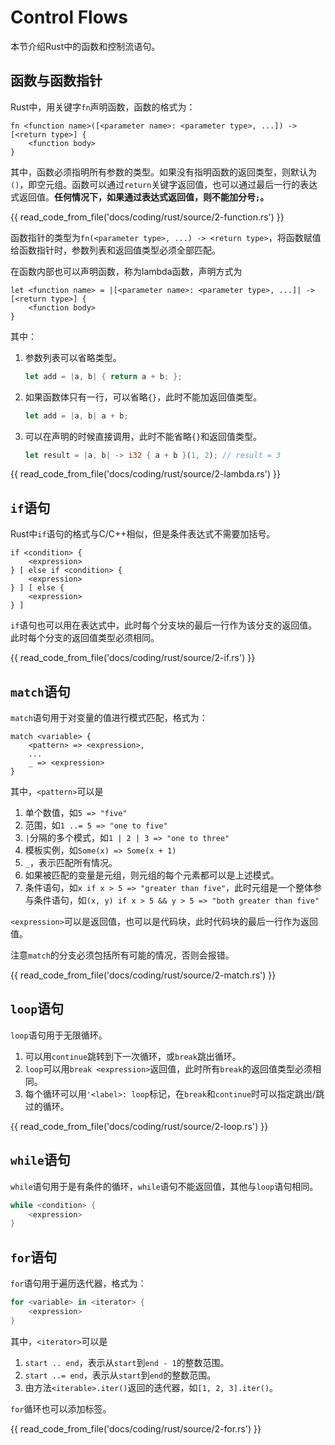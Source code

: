 # Control Flows

本节介绍Rust中的函数和控制流语句。

## 函数与函数指针

Rust中，用关键字`fn`声明函数，函数的格式为：

```
fn <function name>([<parameter name>: <parameter type>, ...]) -> [<return type>] {
    <function body>
}
```

其中，函数必须指明所有参数的类型。如果没有指明函数的返回类型，则默认为`()`，即空元组。函数可以通过`return`关键字返回值，也可以通过最后一行的表达式返回值。**任何情况下，如果通过表达式返回值，则不能加分号`;`。**

{{ read_code_from_file('docs/coding/rust/source/2-function.rs') }}

函数指针的类型为`fn(<parameter type>, ...) -> <return type>`，将函数赋值给函数指针时，参数列表和返回值类型必须全部匹配。

在函数内部也可以声明函数，称为lambda函数，声明方式为

```
let <function name> = |[<parameter name>: <parameter type>, ...]| -> [<return type>] {
    <function body>
}
```

其中：

1. 参数列表可以省略类型。

    ```rust
    let add = |a, b| { return a + b; };
    ```

2. 如果函数体只有一行，可以省略`{}`，此时不能加返回值类型。

    ```rust
    let add = |a, b| a + b;
    ```

3. 可以在声明的时候直接调用，此时不能省略`{}`和返回值类型。

    ```rust
    let result = |a, b| -> i32 { a + b }(1, 2); // result = 3
    ```

{{ read_code_from_file('docs/coding/rust/source/2-lambda.rs') }}

## `if`语句

Rust中`if`语句的格式与C/C++相似，但是条件表达式不需要加括号。

```
if <condition> {
    <expression>
} [ else if <condition> {
    <expression>
} ] [ else {
    <expression>
} ]
```

`if`语句也可以用在表达式中，此时每个分支块的最后一行作为该分支的返回值。此时每个分支的返回值类型必须相同。

{{ read_code_from_file('docs/coding/rust/source/2-if.rs') }}

## `match`语句

`match`语句用于对变量的值进行模式匹配，格式为：

```
match <variable> {
    <pattern> => <expression>,
    ...
    _ => <expression>
}
```

其中，`<pattern>`可以是

1. 单个数值，如`5 => "five"`
2. 范围，如`1 ..= 5 => "one to five"`
3. `|`分隔的多个模式，如`1 | 2 | 3 => "one to three"`
4. 模板实例，如`Some(x) => Some(x + 1)`
5. `_`，表示匹配所有情况。
6. 如果被匹配的变量是元组，则元组的每个元素都可以是上述模式。
7. 条件语句，如`x if x > 5 => "greater than five"`，此时元组是一个整体参与条件语句，如`(x, y) if x > 5 && y > 5 => "both greater than five"`

`<expression>`可以是返回值，也可以是代码块，此时代码块的最后一行作为返回值。

注意`match`的分支必须包括所有可能的情况，否则会报错。

{{ read_code_from_file('docs/coding/rust/source/2-match.rs') }}

## `loop`语句

`loop`语句用于无限循环。

1. 可以用`continue`跳转到下一次循环，或`break`跳出循环。
2. `loop`可以用`break <expression>`返回值，此时所有`break`的返回值类型必须相同。
2. 每个循环可以用`'<label>: loop`标记，在`break`和`continue`时可以指定跳出/跳过的循环。

{{ read_code_from_file('docs/coding/rust/source/2-loop.rs') }}

## `while`语句

`while`语句用于是有条件的循环，`while`语句不能返回值，其他与`loop`语句相同。

```rust
while <condition> {
    <expression>
}
```

## `for`语句

`for`语句用于遍历迭代器，格式为：

```rust
for <variable> in <iterator> {
    <expression>
}
```

其中，`<iterator>`可以是

1. `start .. end`，表示从`start`到`end - 1`的整数范围。
2. `start ..= end`，表示从`start`到`end`的整数范围。
3. 由方法`<iterable>.iter()`返回的迭代器，如`[1, 2, 3].iter()`。

`for`循环也可以添加标签。

{{ read_code_from_file('docs/coding/rust/source/2-for.rs') }}
